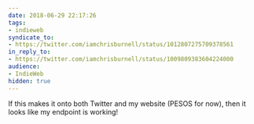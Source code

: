 ```yaml
---
date: 2018-06-29 22:17:26
tags:
- indieweb
syndicate_to:
- https://twitter.com/iamchrisburnell/status/1012807275709378561
in_reply_to:
- https://twitter.com/iamchrisburnell/status/1009809383604224000
audience:
- IndieWeb
hidden: true
---
```


If this makes it onto both Twitter and my website (PESOS for now), then it looks like my endpoint is working!

